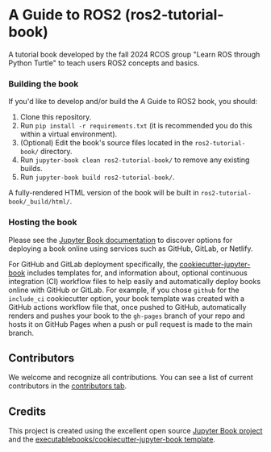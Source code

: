 # A Guide to ROS2 (ros2-tutorial-book)
A tutorial book developed by the fall 2024 RCOS group "Learn ROS through Python Turtle" to teach users ROS2 concepts and basics.

### Building the book
If you'd like to develop and/or build the A Guide to ROS2 book, you should:

1. Clone this repository.
2. Run `pip install -r requirements.txt` (it is recommended you do this within a virtual environment).
3. (Optional) Edit the book's source files located in the `ros2-tutorial-book/` directory.
4. Run `jupyter-book clean ros2-tutorial-book/` to remove any existing builds.
5. Run `jupyter-book build ros2-tutorial-book/`.

A fully-rendered HTML version of the book will be built in `ros2-tutorial-book/_build/html/`.

### Hosting the book
Please see the [Jupyter Book documentation](https://jupyterbook.org/publish/web.html) to discover options for deploying a book online using services such as GitHub, GitLab, or Netlify.

For GitHub and GitLab deployment specifically, the [cookiecutter-jupyter-book](https://github.com/executablebooks/cookiecutter-jupyter-book) 
includes templates for, and information about, optional continuous integration (CI) workflow files to help easily and 
automatically deploy books online with GitHub or GitLab. For example, if you chose `github` for the `include_ci` cookiecutter option, 
your book template was created with a GitHub actions workflow file that, once pushed to GitHub, automatically renders 
and pushes your book to the `gh-pages` branch of your repo and hosts it on GitHub Pages when a push or pull request is made to the main branch.

## Contributors
We welcome and recognize all contributions. You can see a list of current contributors in the [contributors tab](https://github.com/AlejandrooBC/ros2-tutorial-book/graphs/contributors).

## Credits
This project is created using the excellent open source [Jupyter Book project](https://jupyterbook.org/) and the [executablebooks/cookiecutter-jupyter-book template](https://github.com/executablebooks/cookiecutter-jupyter-book).